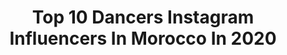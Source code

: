 ---
title: Top 10 Dancers Instagram Influencers In Morocco In 2020
description: >-
  Find top dancers Instagram influencers in Morocco in 2020. Most popular hashtags: #dancer #dance #lifestyle #instagood.
platform: Instagram
profiles:
  - username: "hind_rst"
    fullname: >-
      Hind Rostom
    location: "Morocco"
    followers: 5593
    engagement: 689
    commentsToLikes: 0.026236
    id: ck6tkecjf4j8w0j71pdz48ols
    verified: false
    hashtags: "#feelgood, #sunnyday, #happy, #freedom"
  - username: "usf_powergie"
    fullname: >-
      يوسف
    location: "Morocco"
    followers: 5035
    engagement: 1266
    commentsToLikes: 0.084203
    id: ck5zoegfdqdo20i140gzm0a56
    verified: false
    hashtags: "#lifestyle, #christmastree, #creativity, #joalin"
  - username: "bee_charaa"
    fullname: >-
      Bichara.azriyaa
    location: "Morocco"
    followers: 5201
    engagement: 1479
    commentsToLikes: 0.051700
    id: ck5zkeod5jccv0i14gjw54avb
    verified: false
    hashtags: "#instaquotes, #insta, #zombie, #pixie"
  - username: "lilyfitlife"
    fullname: >-
      LILY 🌸
    location: "Morocco"
    followers: 7304
    engagement: 1207
    commentsToLikes: 0.065475
    id: ck5pvdhn3hcfs0i11aas6celt
    verified: false
    hashtags: "#fashionmagazine, #nofilterneeded, #afrokolchi, #fitlife"
  - username: "yassine_derbali"
    fullname: >-
      Dancer Hip hop♌
    location: "Morocco"
    followers: 12989
    engagement: 906
    commentsToLikes: 0.016855
    id: ck5q6cc9qwtb00i11xor3f6cd
    verified: false
    hashtags: "#enjoythemoment, #instagood, #instamood, #instafamous"
  - username: "salmaaguenaou"
    fullname: >-
      Ⓢ Ⓐ ❥
    location: "Morocco"
    followers: 6710
    engagement: 1335
    commentsToLikes: 0.039758
    id: ck5q6c5sowsmk0i112yjd7e1y
    verified: false
    hashtags: "#staysafe, #staypositive, #raprapraprap, #challenge"
  - username: "oriika.taki"
    fullname: >-
      Oriika
    location: "Morocco"
    followers: 18734
    engagement: 1087
    commentsToLikes: 0.016332
    id: ck5ciazwpsbls0i11nciwhull
    verified: false
    hashtags: "#hiphopdance, #lifestyle, #morocco, #dancefamily"
  - username: "samiataki"
    fullname: >-
      Samia🎀
    location: "Morocco"
    followers: 104182
    engagement: 1126
    commentsToLikes: 0.012882
    id: ck5q6c7xywsxb0i112slmq9a7
    verified: false
    hashtags: "#morroco, #theweekend, #fashion, #dance"
  - username: "wissalinou"
    fullname: >-
      Wissal Tougui 🌸
    location: "Morocco"
    followers: 6705
    engagement: 930
    commentsToLikes: 0.054768
    id: ck5zoedecqdgq0i14bagmuem7
    verified: false
    hashtags: "#fun, #toomuchhashtagsdude, #ayymacarena, #dance"
  - username: "redabrahmi"
    fullname: >-
      Reda
    location: "Morocco"
    followers: 68295
    engagement: 920
    commentsToLikes: 0.012054
    id: ck5cib4m3sbt80i11lg708fnx
    verified: false
    hashtags: "#hakwara, #lbaroque, #exo, #awesomeshot"
---